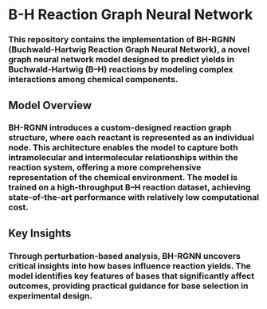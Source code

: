 # B-H Reaction Graph Neural Network
### This repository contains the implementation of BH-RGNN (Buchwald-Hartwig Reaction Graph Neural Network), a novel graph neural network model designed to predict yields in Buchwald-Hartwig (B–H) reactions by modeling complex interactions among chemical components.

## Model Overview
### BH-RGNN introduces a custom-designed reaction graph structure, where each reactant is represented as an individual node. This architecture enables the model to capture both intramolecular and intermolecular relationships within the reaction system, offering a more comprehensive representation of the chemical environment. The model is trained on a high-throughput B–H reaction dataset, achieving state-of-the-art performance with relatively low computational cost.

## Key Insights
### Through perturbation-based analysis, BH-RGNN uncovers critical insights into how bases influence reaction yields. The model identifies key features of bases that significantly affect outcomes, providing practical guidance for base selection in experimental design.
